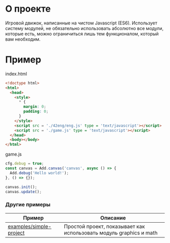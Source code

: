 # О проекте
Игровой движок, написанные на чистом Javascript (ES6). Использует систему модулей, не обязательно использовать абсолютно все модули, которые есть, можно ограничиться лишь тем функционалом, который вам необходим.

# Пример
index.html
```html
<!doctype html>
<html>
  <head>
    <style>
      * {
        margin: 0;
        padding: 0;
      }
    </style>
    <script src = './42eng/eng.js' type = 'text/javascript'></script>
    <script src = './game.js' type = 'text/javascript'></script>
  </head>
  <body></body>
</html>
```

game.js
```js
cfg.debug = true;
const canvas = Add.canvas('canvas', async () => {
  Add.debug('Hello world!');
}, () => {});

canvas.init();
canvas.update();
```

### Другие примеры
| Пример | Описание |
| --- | --- |
| [examples/simple-project](./examples/simple-project) | Простой проект, показывает как использовать модуль graphics и math |
